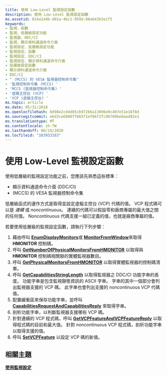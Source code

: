```yaml
---
title: 使用 Low-Level 監視設定函數
description: 使用 Low-Level 監視設定函數
ms.assetid: 014a144b-d01a-4bc1-959d-08a643b3e1f5
keywords:
- 監視，函數
- 監視，低層級設定功能
- 監視器、DDC/CI
- 監視，顯示資料通道命令介面
- 監視設定、低層級設定功能
- 監視設定，函數
- 監視設定、DDC/CI
- 監視設定，顯示資料通道命令介面
- 低層級設定函數
- 顯示資料通道命令介面
- DDC/CI
- " (MCCS) 的 VESA 監視器控制命令集"
- '監視控制命令集 (MCCS) '
- 'MCCS (監視器控制命令集) '
- '虛擬主控台 (VCP) '
- 'VCP (虛擬主控台) '
ms.topic: article
ms.date: 05/31/2018
ms.openlocfilehash: 8d98e2cd4d85cb972b6a13896e9c497e51e16f8d
ms.sourcegitcommit: ebd3ce6908ff865f1ef66f2fc96769be0aad82e1
ms.translationtype: MT
ms.contentlocale: zh-TW
ms.lasthandoff: 08/19/2020
ms.locfileid: "103933183"
---
```

# <a name="using-the-low-level-monitor-configuration-functions"></a>使用 Low-Level 監視設定函數

使用低層級的監視設定功能之前，您應該先熟悉這些標準：

-   顯示資料通道命令介面 (DDC/CI) 
-    (MCCS) 的 VESA 監視器控制命令集

低層級函式的運作方式是取得並設定虛擬主控台 (VCP) 代碼的值。 VCP 程式碼可以是 *連續* 或 *noncontinuous*。 連續的代碼可以假設零和廠商專屬的最大值之間的任何值。 Noncontinuous 代碼支援一組已定義的值，也就是廠商專屬的值。

若要使用低層級的監視設定函數，請執行下列步驟：

1.  藉由呼叫 [**EnumDisplayMonitors**](/windows/desktop/api/winuser/nf-winuser-enumdisplaymonitors)或 [**MonitorFromWindow**](/windows/desktop/api/winuser/nf-winuser-monitorfromwindow)來取得 **HMONITOR** 控制碼。
2.  呼叫 [**GetNumberOfPhysicalMonitorsFromHMONITOR**](/windows/desktop/api/PhysicalMonitorEnumerationAPI/nf-physicalmonitorenumerationapi-getnumberofphysicalmonitorsfromhmonitor) 以取得與 **HMONITOR** 控制碼相關聯的實體監視器數目。
3.  呼叫 [**GetPhysicalMonitorsFromHMONITOR**](/windows/desktop/api/PhysicalMonitorEnumerationAPI/nf-physicalmonitorenumerationapi-getphysicalmonitorsfromhmonitor) 以取得實體監視器的控制碼清單。
4.  呼叫 [**GetCapabilitiesStringLength**](/windows/desktop/api/LowLevelMonitorConfigurationAPI/nf-lowlevelmonitorconfigurationapi-getcapabilitiesstringlength) 以取得監視器之 DDC/CI 功能字串的長度。 功能字串是包含監視靜態資訊的 ASCII 字串。 字串的其中一個部分會列出監視器支援的 VCP 碼。 此字串也會列出支援的 noncontinuous VCP 代碼值。
5.  配置緩衝區來保存功能字串，並呼叫 [**CapabilitiesRequestAndCapabilitiesReply**](/windows/desktop/api/LowLevelMonitorConfigurationAPI/nf-lowlevelmonitorconfigurationapi-capabilitiesrequestandcapabilitiesreply) 來取得字串。
6.  剖析功能字串，以判斷監視器支援哪些 VCP 碼。
7.  針對連續的 VCP 程式碼，呼叫 [**GetVCPFeatureAndVCPFeatureReply**](/windows/desktop/api/LowLevelMonitorConfigurationAPI/nf-lowlevelmonitorconfigurationapi-getvcpfeatureandvcpfeaturereply) 以取得程式碼的目前和最大值。 針對 noncontinuous VCP 程式碼，剖析功能字串以取得支援的值。
8.  呼叫 [**SetVCPFeature**](/windows/desktop/api/LowLevelMonitorConfigurationAPI/nf-lowlevelmonitorconfigurationapi-setvcpfeature) 以設定 VCP 碼的新值。

## <a name="related-topics"></a>相關主題

<dl> <dt>

[**使用監視設定**](using-monitor-configuration.md)
</dt> </dl>

 

 